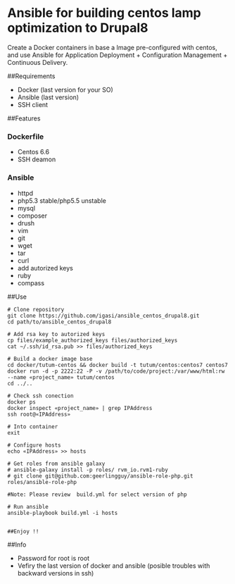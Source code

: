 Ansible for building centos lamp optimization to Drupal8
========================================================

Create a Docker containers in base a Image pre-configured with centos,  and use Ansible for Application Deployment + Configuration Management + Continuous Delivery.

##Requirements

 - Docker (last version for your SO)
 - Ansible (last version)
 - SSH client

##Features

### Dockerfile
 - Centos 6.6
 - SSH deamon

### Ansible
 - httpd
 - php5.3 stable/php5.5 unstable
 - mysql
 - composer
 - drush
 - vim
 - git
 - wget
 - tar
 - curl
 - add autorized keys
 - ruby
 - compass

##Use

```
# Clone repository
git clone https://github.com/igasi/ansible_centos_drupal8.git
cd path/to/ansible_centos_drupal8

# Add rsa key to autorized keys
cp files/example_authorized_keys files/authorized_keys
cat ~/.ssh/id_rsa.pub >> files/authorized_keys

# Build a docker image base
cd docker/tutum-centos && docker build -t tutum/centos:centos7 centos7
docker run -d -p 2222:22 -P -v /path/to/code/project:/var/www/html:rw --name «project_name» tutum/centos
cd ../..

# Check ssh conection
docker ps
docker inspect «project_name» | grep IPAddress
ssh root@«IPAddress»

# Into container
exit

# Configure hosts
echo «IPAddress» >> hosts

# Get roles from ansible galaxy
# ansible-galaxy install -p roles/ rvm_io.rvm1-ruby
# git clone git@github.com:geerlingguy/ansible-role-php.git roles/ansible-role-php

#Note: Please review  build.yml for select version of php

# Run ansible
ansible-playbook build.yml -i hosts


##Enjoy !!
```


##Info

 - Password for root is root
 - Vefiry the last version of docker and ansible (posible troubles with backward versions in ssh)